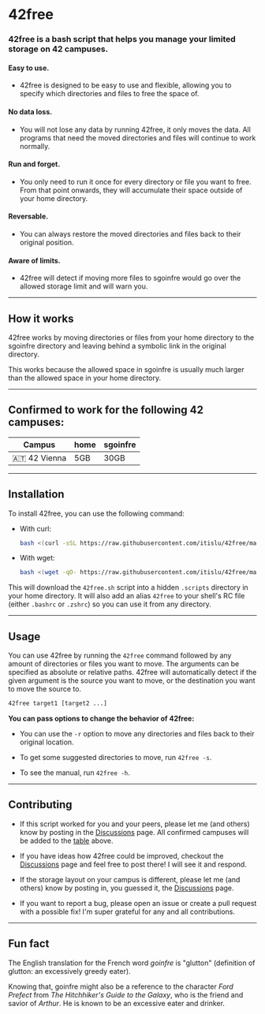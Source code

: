 # 42free

### 42free is a bash script that helps you manage your limited storage on 42 campuses.

#### Easy to use.
- 42free is designed to be easy to use and flexible, allowing you to specify which directories and files to free the space of.

#### No data loss.
- You will not lose any data by running 42free, it only moves the data.
  All programs that need the moved directories and files will continue to work normally.

#### Run and forget.
- You only need to run it once for every directory or file you want to free.
  From that point onwards, they will accumulate their space outside of your home directory.

#### Reversable.
- You can always restore the moved directories and files back to their original position.

#### Aware of limits.
- 42free will detect if moving more files to sgoinfre would go over the allowed storage limit and will warn you.

---

## How it works

42free works by moving directories or files from your home directory to the sgoinfre directory and leaving behind a symbolic link in the original directory.

This works because the allowed space in sgoinfre is usually much larger than the allowed space in your home directory.

---

## Confirmed to work for the following 42 campuses:

| Campus | home | sgoinfre |
| --- | --- | --- |
| 🇦🇹 42 Vienna | 5GB | 30GB |

---

## Installation

To install 42free, you can use the following command:

- With curl:
  ```bash
  bash <(curl -sSL https://raw.githubusercontent.com/itislu/42free/main/install.sh)
  ```

- With wget:
  ```bash
  bash <(wget -qO- https://raw.githubusercontent.com/itislu/42free/main/install.sh)
  ```

This will download the `42free.sh` script into a hidden `.scripts` directory in your home directory.
It will also add an alias `42free` to your shell's RC file (either `.bashrc` or `.zshrc`) so you can use it from any directory.

---

## Usage

You can use 42free by running the `42free` command followed by any amount of directories or files you want to move.
The arguments can be specified as absolute or relative paths.
42free will automatically detect if the given argument is the source you want to move, or the destination you want to move the source to.

```bash
42free target1 [target2 ...]
```

**You can pass options to change the behavior of 42free:**

- You can use the `-r` option to move any directories and files back to their original location.

- To get some suggested directories to move, run `42free -s`.

- To see the manual, run `42free -h`.

---

## Contributing

- If this script worked for you and your peers, please let me (and others) know by posting in the [Discussions](https://github.com/itislu/42free/discussions) page.
  All confirmed campuses will be added to the [table](https://github.com/itislu/42free/edit/main/README.md#confirmed-to-work-for-the-following-42-campuses) above.

- If you have ideas how 42free could be improved, checkout the [Discussions](https://github.com/itislu/42free/discussions) page and feel free to post there! I will see it and respond.

- If the storage layout on your campus is different, please let me (and others) know by posting in, you guessed it, the [Discussions](https://github.com/itislu/42free/discussions) page.

- If you want to report a bug, please open an issue or create a pull request with a possible fix!
  I'm super grateful for any and all contributions.

---

## Fun fact

The English translation for the French word _goinfre_ is "glutton" (definition of glutton: an excessively greedy eater).

Knowing that, goinfre might also be a reference to the character _Ford Prefect_ from _The Hitchhiker's Guide to the Galaxy_, who is the friend and savior of _Arthur_.
He is known to be an excessive eater and drinker.
